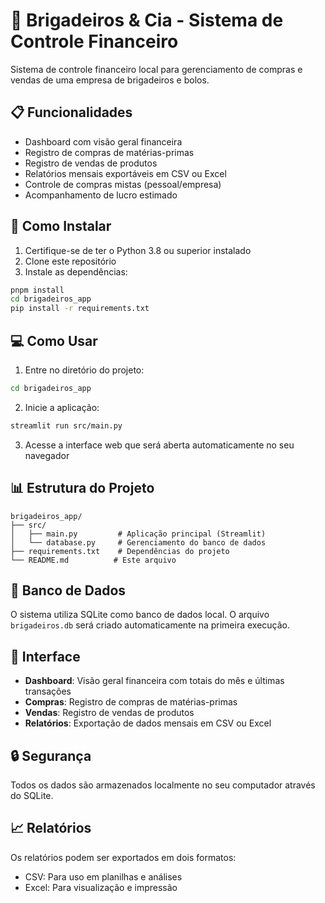 # 🧁 Brigadeiros & Cia - Sistema de Controle Financeiro

Sistema de controle financeiro local para gerenciamento de compras e vendas de uma empresa de brigadeiros e bolos.

## 📋 Funcionalidades

- Dashboard com visão geral financeira
- Registro de compras de matérias-primas
- Registro de vendas de produtos
- Relatórios mensais exportáveis em CSV ou Excel
- Controle de compras mistas (pessoal/empresa)
- Acompanhamento de lucro estimado

## 🚀 Como Instalar

1. Certifique-se de ter o Python 3.8 ou superior instalado
2. Clone este repositório
3. Instale as dependências:

```bash
pnpm install
cd brigadeiros_app
pip install -r requirements.txt
```

## 💻 Como Usar

1. Entre no diretório do projeto:
```bash
cd brigadeiros_app
```

2. Inicie a aplicação:
```bash
streamlit run src/main.py
```

3. Acesse a interface web que será aberta automaticamente no seu navegador

## 📊 Estrutura do Projeto

```
brigadeiros_app/
├── src/
│   ├── main.py         # Aplicação principal (Streamlit)
│   └── database.py     # Gerenciamento do banco de dados
├── requirements.txt    # Dependências do projeto
└── README.md          # Este arquivo
```

## 💾 Banco de Dados

O sistema utiliza SQLite como banco de dados local. O arquivo `brigadeiros.db` será criado automaticamente na primeira execução.

## 📱 Interface

- **Dashboard**: Visão geral financeira com totais do mês e últimas transações
- **Compras**: Registro de compras de matérias-primas
- **Vendas**: Registro de vendas de produtos
- **Relatórios**: Exportação de dados mensais em CSV ou Excel

## 🔒 Segurança

Todos os dados são armazenados localmente no seu computador através do SQLite.

## 📈 Relatórios

Os relatórios podem ser exportados em dois formatos:
- CSV: Para uso em planilhas e análises
- Excel: Para visualização e impressão 